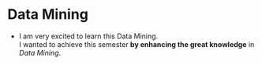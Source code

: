 # Data Mining
- I am very excited to learn this Data Mining.</br>
I wanted to achieve this semester **by enhancing the great knowledge** in *Data Mining*.